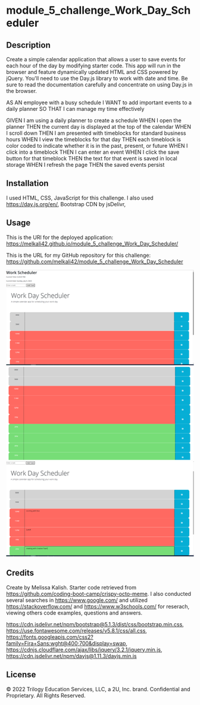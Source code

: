 # module_5_challenge_Work_Day_Scheduler

## Description

Create a simple calendar application that allows a user to save events for each hour of the day by modifying starter code. This app will run in the browser and feature dynamically updated HTML and CSS powered by jQuery.
You'll need to use the Day.js library to work with date and time. Be sure to read the documentation carefully and concentrate on using Day.js in the browser.

AS AN employee with a busy schedule
I WANT to add important events to a daily planner
SO THAT I can manage my time effectively

GIVEN I am using a daily planner to create a schedule
WHEN I open the planner
THEN the current day is displayed at the top of the calendar
WHEN I scroll down
THEN I am presented with timeblocks for standard business hours
WHEN I view the timeblocks for that day
THEN each timeblock is color coded to indicate whether it is in the past, present, or future
WHEN I click into a timeblock
THEN I can enter an event
WHEN I click the save button for that timeblock
THEN the text for that event is saved in local storage
WHEN I refresh the page
THEN the saved events persist

## Installation

I used HTML, CSS, JavaScript for this challenge. I also used https://day.js.org/en/, Bootstrap CDN by jsDelivr, 

## Usage

This is the URl for the deployed application: https://melkali42.github.io/module_5_challenge_Work_Day_Scheduler/

This is the URL for my GitHub repository for this challenge: https://github.com/melkali42/module_5_challenge_Work_Day_Scheduler


![Sceenshot1](https://github.com/melkali42/module_5_challenge_Work_Day_Scheduler/blob/main/Assets/images/Work%20scheduler.PNG)
![Screenshot2](https://github.com/melkali42/module_5_challenge_Work_Day_Scheduler/blob/main/Assets/images/Work%20scheduler(2).PNG)
![Screenshot3](https://github.com/melkali42/module_5_challenge_Work_Day_Scheduler/blob/main/Assets/images/Work%20scheduler(3).PNG)

## Credits

Create by Melissa Kalish. Starter code retrieved from https://github.com/coding-boot-camp/crispy-octo-meme. I also conducted several searches in https://www.google.com/ and utilized https://stackoverflow.com/ and https://www.w3schools.com/ for reserach, viewing others code examples, questions and answers.

https://cdn.jsdelivr.net/npm/bootstrap@5.1.3/dist/css/bootstrap.min.css, 
https://use.fontawesome.com/releases/v5.8.1/css/all.css,
https://fonts.googleapis.com/css2?family=Fira+Sans:wght@400;700&display=swap, 
https://cdnjs.cloudflare.com/ajax/libs/jquery/3.2.1/jquery.min.js, 
https://cdn.jsdelivr.net/npm/dayjs@1.11.3/dayjs.min.js

## License

© 2022 Trilogy Education Services, LLC, a 2U, Inc. brand. Confidential and Proprietary. All Rights Reserved.
